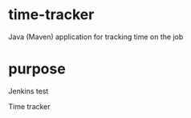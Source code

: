 # time-tracker
Java (Maven) application for tracking time on the job

# purpose
Jenkins test

Time tracker
